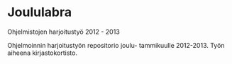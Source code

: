 Joululabra
==========

Ohjelmistojen harjoitustyö 2012 - 2013

Ohjelmoinnin harjoitustyön repositorio joulu- tammikuulle 2012-2013. Työn aiheena kirjastokortisto.